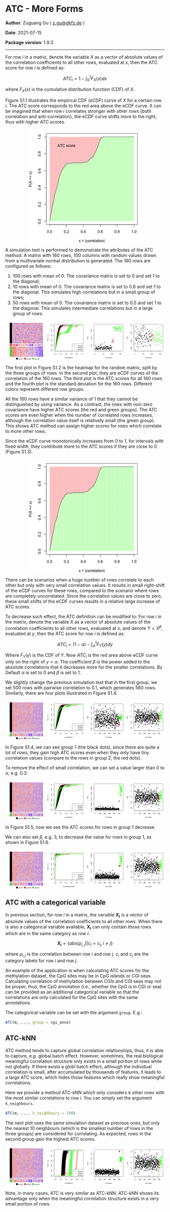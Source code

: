 ATC - More Forms
=============================================================

**Author**: Zuguang Gu ( z.gu@dkfz.de )

**Date**: 2021-07-15

**Package version**: 1.9.3

-------------------------------------------------------------






For row $i$ in a matrix, denote the variable $X$ as a vector of absolute
values of the correlation coefficients to all other rows, evaluated at $x$,
then the ATC score for row $i$ is defined as:

$$ ATC_i = 1 - \int_0^1F_X(x)dx $$

where $F_X(x)$ is the cumulative distribution function (CDF) of $X$. 

Figure S1.1 illustrates the empirical CDF (eCDF) curve of $X$ for a certain row
$i$. The ATC score corresponds to the red area above the eCDF curve. It can be
imagined that when row $i$ correlates stronger with other rows (both
correlation and anti-correlation), the eCDF curve shifts more to the right,
thus with higher ATC scores.

<img src="figure/unnamed-chunk-3-1.png" title="plot of chunk unnamed-chunk-3" alt="plot of chunk unnamed-chunk-3" style="display: block; margin: auto;" />


A simulation test is performed to demonstrate the attributes of the ATC method. A
matrix with 160 rows, 100 columns with random values drawn from a multivariate
normal distribution is generated. The 160 rows are configured as follows:

1. 100 rows with mean of 0. The covariance matrix is set to 0 and set 1 to the
   diagonal;
2. 10 rows with mean of 0. The covariance matrix is set to 0.8 and set 1 to the
   diagonal. This simulates high correlations but in a small group of rows;
3. 50 rows with mean of 0. The covariance matrix is set to 0.5 and set 1 to the
   diagonal. This simulates intermediate correlations but in a large group of
   rows.

<img src="figure/unnamed-chunk-4-1.png" title="plot of chunk unnamed-chunk-4" alt="plot of chunk unnamed-chunk-4" style="display: block; margin: auto;" />

The first plot in Figure S1.2 is the heatmap for the random matrix, split
by the three groups of rows. In the second plot, they are eCDF curves of the
correlation of the 160 rows. The third plot is the ATC scores
for all 160 rows and the fourth plot is the standard deviation for the 160
rows. Different colors represent different row groups.

All the 160 rows have a similar variance of 1 that they cannot be distinguished
by using variance. As a contrast, the rows with non-zero covariance have
higher ATC scores (the red and green groups). The ATC scores are even higher
when the number of correlated rows increases, although the correlation value
itself is relatively small (the green group). This shows ATC method can assign
higher scores for rows which correlate to more other rows.

Since the eCDF curve monotonically increases from 0 to 1, for intervals with fixed
width, they contribute more to the ATC scores if they are close to 0 (Figure S1.3).

<img src="figure/unnamed-chunk-5-1.png" title="plot of chunk unnamed-chunk-5" alt="plot of chunk unnamed-chunk-5" style="display: block; margin: auto;" />

There can be scenarios when a huge number of rows correlate to each other but
only with very small correlation values. It results in small right-shift of
the eCDF curves for these rows, compared to the scenario where rows are
completely uncorrelated. Since the correlation values are close to zero, these
small shifts of the eCDF curves results in a relative large increase of ATC
scores.

To decrease such effect, the ATC definition can be modified to: For row $i$ in
the matrix, denote the variable $X$ as a vector of absolute values of the
correlation coefficients to all other rows, evaluated at $x$, and denote $Y = X^\beta$,
evaluated at $y$, then the ATC score for row $i$ is defined as:

$$ ATC_i = (1-\alpha) - \int_\alpha^1F_Y(y)dy $$

Where $F_Y(y)$ is the CDF of $Y$. Now $ATC_i$ is the red area above eCDF curve only on the right of 
$y =\alpha$. The coefficient $\beta$ is the power added to the absolute
correlations that it decreases more for the smaller correlations. By Default
$\alpha$ is set to 0 and $\beta$ is set to 1.

We slightly change the previous simulation test that in the first group, we
set 500 rows with pairwise correlation to 0.1, which generates 560 rows.
Similarly, there are four plots illustrated in Figure S1.4.

<img src="figure/unnamed-chunk-6-1.png" title="plot of chunk unnamed-chunk-6" alt="plot of chunk unnamed-chunk-6" style="display: block; margin: auto;" />

In Figure S1.4, we can see group 1 (the black dots), since there are quite a lot of rows, they
gain high ATC scores even when they only have tiny correlation values (compare 
to the rows in group 2, the red dots).

To remove the effect of small correlation, we can set a value larger than 0 to
$\alpha$, e.g. 0.3:

<img src="figure/unnamed-chunk-7-1.png" title="plot of chunk unnamed-chunk-7" alt="plot of chunk unnamed-chunk-7" style="display: block; margin: auto;" />

In Figure S1.5, now we see the ATC scores for rows in group 1 decrease.

We can also set $\beta$, e.g. 3, to decrease the value for rows in group 1, as shown in Figure S1.6.

<img src="figure/unnamed-chunk-8-1.png" title="plot of chunk unnamed-chunk-8" alt="plot of chunk unnamed-chunk-8" style="display: block; margin: auto;" />

## ATC with a categorical variable

In previous section, 
for row $i$ in a matrix, the variable $\mathbf{X_i}$ is a vector of absolute
values of the correlation coefficients to all other rows. When there is also a categorical
variable available, $\mathbf{X_i}$ can only contain those rows which are in the same category as row $i$.

$$ \mathbf{X_i} = \{ abs(\rho_{i, j}) | c_i = c_j, i \ne j\} $$

where $\rho_{i,j}$ is the correlation between row $i$ and row $j$. $c_i$ and $c_j$ are the category labels for row $i$ and row $j$.

An example of the application is when calculating ATC scores for the methylation dataset, the CpG sites may be in CpG islands
or CGI seas. Calculating correlation of methylation between CGIs and CGI seas may not be proper, thus, the CpG annotation (i.e.,
whether the CpG is in CGI or sea) can be provided as an additional categorical variable so that the correlations are only calculated
for the CpG sites with the same annotations.

The categorical variable can be set with the argument `group`. E.g.:


```r
ATC(m, ..., group = cgi_anno)
```

## ATC-kNN

ATC method tends to capture global correlation relationships, thus, it is able to capture, e.g. global batch effect. However, sometimes,
the real biological meaningful correlation structure only exists in a small portion of rows while not globally. If there exists a globl
batch effect, although the individual correlation is small, after accumulated by thousands of features, it leads to a large ATC score, which
hides those features which really show meaningful correlations. 

Here we provide a method ATC-kNN which only considers $k$ other rows with the most similar correlations to row $i$. You can simply set
the argument `k_neighbours`.



```r
ATC(m, ..., k_neighbours = 100)
```

The next plot uses the same simulation dataset as previous ones, but only the nearest 10 neighbours (which is the smallest number of rows in the three groups) are considered for correlating. As expected,
rows in the second group gain the highest ATC scores.

<img src="figure/unnamed-chunk-11-1.png" title="plot of chunk unnamed-chunk-11" alt="plot of chunk unnamed-chunk-11" style="display: block; margin: auto;" />

Note, in many cases, ATC is very similar as ATC-kNN. ATC-kNN shows its advantage only when the meaningful correlation structure exists in a very small
portion of rows.



